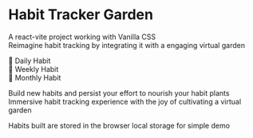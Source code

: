 # Habit Tracker Garden
A react-vite project working with Vanilla CSS <br>
Reimagine habit tracking by integrating it with a engaging virtual garden

🌻 Daily Habit <br>
🌼 Weekly Habit <br>
🌷 Monthly Habit <br>

Build new habits and persist your effort to nourish your habit plants <br>
Immersive habit tracking experience with the joy of cultivating a virtual garden

Habits built are stored in the browser local storage for simple demo
